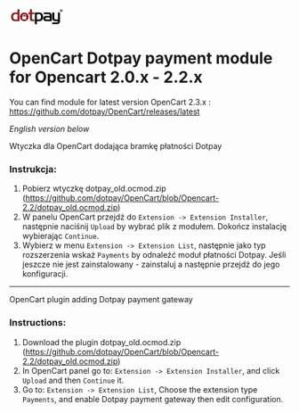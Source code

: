 [<img src="https://github.com/dotpay/drupalcommerce/raw/master/web/images/dotpay.png">](http://www.dotpay.pl/)

OpenCart Dotpay payment module for Opencart 2.0.x - 2.2.x
=====================
You can find module for latest version OpenCart 2.3.x : https://github.com/dotpay/OpenCart/releases/latest

*English version below*

Wtyczka dla OpenCart dodająca bramkę płatności Dotpay

### Instrukcja: ###
1. Pobierz wtyczkę dotpay_old.ocmod.zip (https://github.com/dotpay/OpenCart/blob/Opencart-2.2/dotpay_old.ocmod.zip)
2. W panelu OpenCart przejdź do `Extension -> Extension Installer`, następnie naciśnij `Upload` by wybrać plik z modułem. Dokończ instalację wybierając `Continue`.
3. Wybierz w menu `Extension -> Extension List`, następnie jako typ rozszerzenia wskaż `Payments` by odnaleźć moduł płatności Dotpay. Jeśli jeszcze nie jest zainstalowany - zainstaluj a następnie przejdź do jego konfiguracji.


---------------------------------------

OpenCart plugin adding Dotpay payment gateway

### Instructions: ###
1. Download the plugin dotpay_old.ocmod.zip (https://github.com/dotpay/OpenCart/blob/Opencart-2.2/dotpay_old.ocmod.zip)
2. In OpenCart panel go to: `Extension -> Extension Installer`, and click `Upload` and then `Continue` it.
3. Go to: `Extension -> Extension List`, Choose the extension type `Payments`, and enable Dotpay payment gateway then edit configuration.
